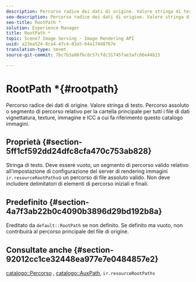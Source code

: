 ```yaml
---
description: Percorso radice dei dati di origine. Valore stringa di testo. Percorso assoluto o segmento di percorso relativo per la cartella principale per tutti i file di dati vignettatura, texture, immagine e ICC a cui fa riferimento questo catalogo immagini.
seo-description: Percorso radice dei dati di origine. Valore stringa di testo. Percorso assoluto o segmento di percorso relativo per la cartella principale per tutti i file di dati vignettatura, texture, immagine e ICC a cui fa riferimento questo catalogo immagini.
seo-title: RootPath *
solution: Experience Manager
title: RootPath *
topic: Scene7 Image Serving - Image Rendering API
uuid: a23ea524-8ca4-47c4-83a5-64a174d8767e
translation-type: tm+mt
source-git-commit: 7bc7b3a86fbcdc57cfdc31745fae3afc06e44b15

---
```



# RootPath *{#rootpath}

Percorso radice dei dati di origine. Valore stringa di testo. Percorso assoluto o segmento di percorso relativo per la cartella principale per tutti i file di dati vignettatura, texture, immagine e ICC a cui fa riferimento questo catalogo immagini.

## Proprietà {#section-5ff1cf592dd24dfc8cfa470c753ab828}

Stringa di testo. Deve essere vuoto, un segmento di percorso valido relativo all’impostazione di configurazione del server di rendering immagini `ir.resourceRootPaths`o un percorso di file assoluto valido. Non deve includere delimitatori di elementi di percorso iniziali e finali.

## Predefinito {#section-4a7f3ab22b0c4090b3896d29bd192b8a}

Ereditato da `default::RootPath` se non definito. Se definito ma vuoto, non contribuirà al percorso principale del file di origine.

## Consultate anche {#section-92012cc1ce32448ea977e7e0484857e2}

[catalogo::Percorso](../../../../../ir-api/material-cat/image-rendering-api-ref/c-ir-material-catalog/c-ir-material-data-reference/r-ir-path.md#reference-59ebb624250a4965ad1737578a2ab590) , [catalogo::AuxPath](../../../../../ir-api/material-cat/image-rendering-api-ref/c-ir-material-catalog/c-ir-material-data-reference/r-ir-auxpath.md#reference-943ad5ee3c3b4b06bbcbb005db0dc969), `ir.resourceRootPaths`
